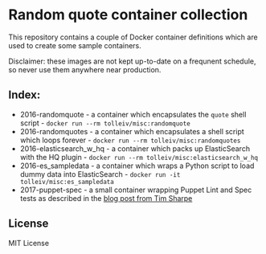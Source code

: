 # Random quote container collection

This repository contains a couple of Docker container definitions which are used to create some sample containers.

Disclaimer: these images are not kept up-to-date on a frequnent schedule, so never use them anywhere near production.

## Index:

 * 2016-randomquote - a container which encapsulates the `quote` shell script - `docker run --rm tolleiv/misc:randomquote`
 * 2016-randomquotes - a container which encapsulates a shell script which loops forever  - `docker run --rm tolleiv/misc:randomquotes`
 * 2016-elasticsearch_w_hq - a container which packs up ElasticSearch with the HQ plugin  - `docker run --rm tolleiv/misc:elasticsearch_w_hq`
 * 2016-es_sampledata - a container which wraps a Python script to load dummy data into ElasticSearch - `docker run -it tolleiv/misc:es_sampledata`
 * 2017-puppet-spec - a small container wrapping Puppet Lint and Spec tests as described in the [blog post from Tim Sharpe](http://bombasticmonkey.com/2012/03/02/automatically-test-your-puppet-modules-with-travis-ci/)

## License

MIT License
